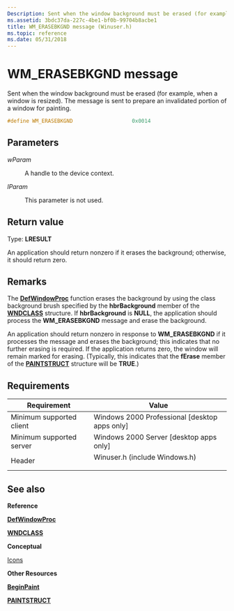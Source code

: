 ```yaml
---
Description: Sent when the window background must be erased (for example, when a window is resized). The message is sent to prepare an invalidated portion of a window for painting.
ms.assetid: 3bdc37da-227c-4be1-bf0b-99704b8acbe1
title: WM_ERASEBKGND message (Winuser.h)
ms.topic: reference
ms.date: 05/31/2018
---
```


# WM\_ERASEBKGND message

Sent when the window background must be erased (for example, when a window is resized). The message is sent to prepare an invalidated portion of a window for painting.


```C++
#define WM_ERASEBKGND                   0x0014
```



## Parameters

<dl> <dt>

*wParam* 
</dt> <dd>

A handle to the device context.

</dd> <dt>

*lParam* 
</dt> <dd>

This parameter is not used.

</dd> </dl>

## Return value

Type: **LRESULT**

An application should return nonzero if it erases the background; otherwise, it should return zero.

## Remarks

The [**DefWindowProc**](/windows/desktop/api/winuser/nf-winuser-defwindowproca) function erases the background by using the class background brush specified by the **hbrBackground** member of the [**WNDCLASS**](/windows/win32/api/winuser/ns-winuser-wndclassa) structure. If **hbrBackground** is **NULL**, the application should process the **WM\_ERASEBKGND** message and erase the background.

An application should return nonzero in response to **WM\_ERASEBKGND** if it processes the message and erases the background; this indicates that no further erasing is required. If the application returns zero, the window will remain marked for erasing. (Typically, this indicates that the **fErase** member of the [**PAINTSTRUCT**](/windows/win32/api/winuser/ns-winuser-paintstruct) structure will be **TRUE**.)

## Requirements



| Requirement | Value |
|-------------------------------------|----------------------------------------------------------------------------------------------------------|
| Minimum supported client<br/> | Windows 2000 Professional \[desktop apps only\]<br/>                                               |
| Minimum supported server<br/> | Windows 2000 Server \[desktop apps only\]<br/>                                                     |
| Header<br/>                   | <dl> <dt>Winuser.h (include Windows.h)</dt> </dl> |



## See also

<dl> <dt>

**Reference**
</dt> <dt>

[**DefWindowProc**](/windows/desktop/api/winuser/nf-winuser-defwindowproca)
</dt> <dt>

[**WNDCLASS**](/windows/win32/api/winuser/ns-winuser-wndclassa)
</dt> <dt>

**Conceptual**
</dt> <dt>

[Icons](../menurc/icons.md)
</dt> <dt>

**Other Resources**
</dt> <dt>

[**BeginPaint**](/windows/win32/api/winuser/nf-winuser-beginpaint)
</dt> <dt>

[**PAINTSTRUCT**](/windows/win32/api/winuser/ns-winuser-paintstruct)
</dt> </dl>

 

 
